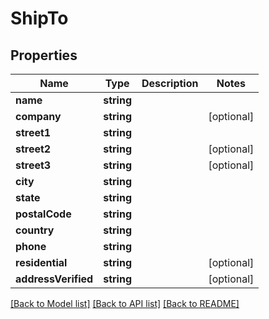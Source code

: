 # ShipTo

## Properties
Name | Type | Description | Notes
------------ | ------------- | ------------- | -------------
**name** | **string** |  | 
**company** | **string** |  | [optional] 
**street1** | **string** |  | 
**street2** | **string** |  | [optional] 
**street3** | **string** |  | [optional] 
**city** | **string** |  | 
**state** | **string** |  | 
**postalCode** | **string** |  | 
**country** | **string** |  | 
**phone** | **string** |  | 
**residential** | **string** |  | [optional] 
**addressVerified** | **string** |  | [optional] 

[[Back to Model list]](../README.md#documentation-for-models) [[Back to API list]](../README.md#documentation-for-api-endpoints) [[Back to README]](../README.md)



